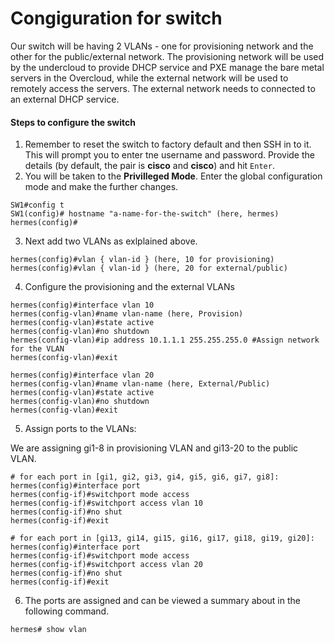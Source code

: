 # Congiguration for switch

Our switch will be having 2 VLANs - one for provisioning network and the other for the public/external network. The provisioning network will be used by the undercloud to provide DHCP service and PXE manage the bare metal servers in the Overcloud, while the external network will be used to remotely access the servers. The external network needs to connected to an external DHCP service.

#### Steps to configure the switch

1. Remember to reset the switch to factory default and then SSH in to it. This will prompt you to enter tne username and password. Provide the details (by default, the pair is **cisco** and **cisco**) and hit `Enter`.
2. You will be taken to the **Privilleged Mode**. Enter the global configuration mode and make the further changes.
```
SW1#config t
SW1(config)# hostname "a-name-for-the-switch" (here, hermes)
hermes(config)#
```
3. Next add two VLANs as exlplained above.
```
hermes(config)#vlan { vlan-id } (here, 10 for provisioning)
hermes(config)#vlan { vlan-id } (here, 20 for external/public)
```
4. Configure the provisioning and the external VLANs
```
hermes(config)#interface vlan 10
hermes(config-vlan)#name vlan-name (here, Provision)
hermes(config-vlan)#state active
hermes(config-vlan)#no shutdown
hermes(config-vlan)#ip address 10.1.1.1 255.255.255.0 #Assign network for the VLAN
hermes(config-vlan)#exit

hermes(config)#interface vlan 20
hermes(config-vlan)#name vlan-name (here, External/Public)
hermes(config-vlan)#state active
hermes(config-vlan)#no shutdown
hermes(config-vlan)#exit
```
5. Assign ports to the VLANs:

We are assigning gi1-8 in provisioning VLAN and gi13-20 to the public VLAN.
```
# for each port in [gi1, gi2, gi3, gi4, gi5, gi6, gi7, gi8]:
hermes(config)#interface port
hermes(config-if)#switchport mode access
hermes(config-if)#switchport access vlan 10
hermes(config-if)#no shut
hermes(config-if)#exit

# for each port in [gi13, gi14, gi15, gi16, gi17, gi18, gi19, gi20]:
hermes(config)#interface port
hermes(config-if)#switchport mode access
hermes(config-if)#switchport access vlan 20
hermes(config-if)#no shut
hermes(config-if)#exit
```
6. The ports are assigned and can be viewed a summary about in the following command.
```
hermes# show vlan
```
